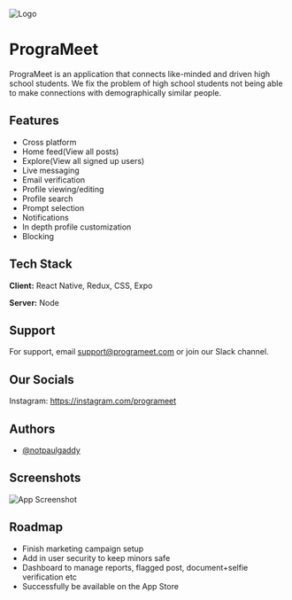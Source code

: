
![Logo](https://programeet.com/Logo-1.png)


# PrograMeet

PrograMeet is an application that connects like-minded and driven high school students. We fix the problem of high school students not being able to make connections with demographically similar people. 


## Features

- Cross platform
- Home feed(View all posts)
- Explore(View all signed up users)
- Live messaging
- Email verification
- Profile viewing/editing
- Profile search
- Prompt selection
- Notifications
- In depth profile customization
- Blocking



## Tech Stack

**Client:** React Native, Redux, CSS, Expo

**Server:** Node


## Support

For support, email support@programeet.com or join our Slack channel.



## Our Socials

Instagram: https://instagram.com/programeet

## Authors

- [@notpaulgaddy](https://www.github.com/notpaulgaddy)


## Screenshots

![App Screenshot](https://via.placeholder.com/468x300?text=App+Screenshot+Here)


## Roadmap
- Finish marketing campaign setup
- Add in user security to keep minors safe
- Dashboard to manage reports, flagged post, document+selfie verification etc
- Successfully be available on the App Store


